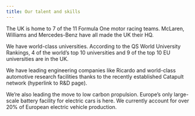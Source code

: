 ```yaml
---
title: Our talent and skills
---
```


The UK is home to 7 of the 11 Formula One motor racing teams. McLaren, Williams and Mercedes-Benz have all made the UK their HQ. 

We have world-class universities. According to the QS World University Rankings, 4 of the world’s top 10 universities and 9 of the top 10 EU universities are in the UK.

We have leading engineering companies like Ricardo and world-class automotive research facilities thanks to the recently established Catapult network (hyperlink to R&D page).

We’re also leading the move to low carbon propulsion. Europe’s only large-scale battery facility for electric cars is here. We currently account for over 20% of European electric vehicle production.

